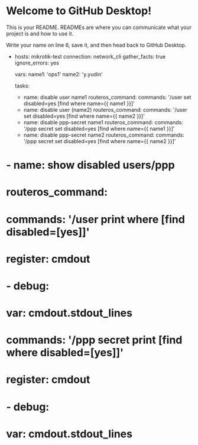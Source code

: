 # Welcome to GitHub Desktop!

This is your README. READMEs are where you can communicate what your project is and how to use it.

Write your name on line 6, save it, and then head back to GitHub Desktop.
- hosts: mikrotik-test
   connection: network_cli
   gather_facts: true
   ignore_errors: yes

   vars:
     name1: 'ops1'
     name2: 'y.yudin'

   tasks:
     - name: disable user name1
       routeros_command:
        commands: '/user set disabled=yes [find where name={{ name1 }}]'
     - name: disable user (name2)
       routeros_command:
        commands: '/user set disabled=yes [find where name={{ name2 }}]'
     - name: disable ppp-secret name1
       routeros_command:
        commands: '/ppp secret set disabled=yes [find where name={{ name1 }}]'
     - name: disable ppp-secret name2
       routeros_command:
        commands: '/ppp secret set disabled=yes [find where name={{ name2 }}]'
#    - name: show disabled users/ppp
#      routeros_command:
#        commands: '/user print where [find disabled=[yes]]'
#        register: cmdout
#     - debug:
#         var: cmdout.stdout_lines
#        commands: '/ppp secret print [find where disabled=[yes]]'
#        register: cmdout
 #    - debug:
 #        var: cmdout.stdout_lines